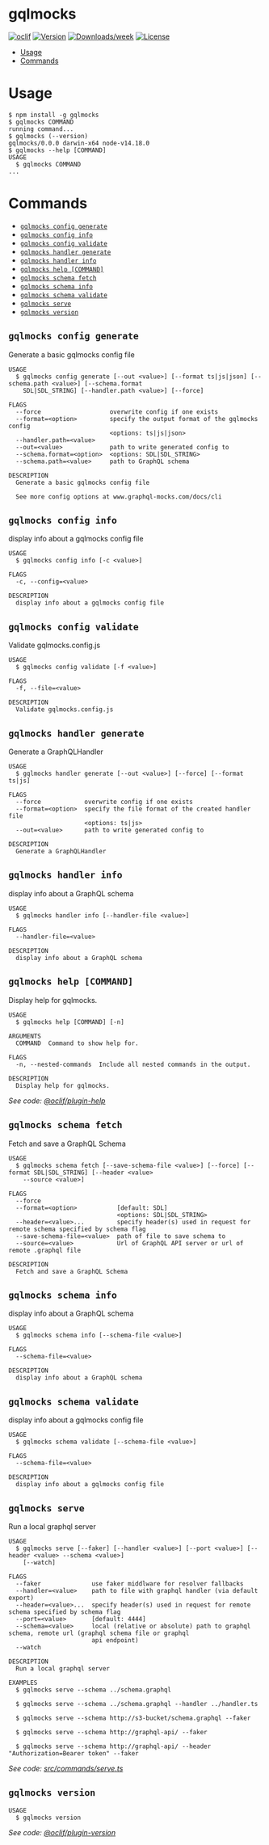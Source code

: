gqlmocks
========



[![oclif](https://img.shields.io/badge/cli-oclif-brightgreen.svg)](https://oclif.io)
[![Version](https://img.shields.io/npm/v/gqlmocks.svg)](https://npmjs.org/package/gqlmocks)
[![Downloads/week](https://img.shields.io/npm/dw/gqlmocks.svg)](https://npmjs.org/package/gqlmocks)
[![License](https://img.shields.io/npm/l/gqlmocks.svg)](https://github.com/chadian/gqlmocks/blob/master/package.json)

<!-- toc -->
* [Usage](#usage)
* [Commands](#commands)
<!-- tocstop -->
# Usage
<!-- usage -->
```sh-session
$ npm install -g gqlmocks
$ gqlmocks COMMAND
running command...
$ gqlmocks (--version)
gqlmocks/0.0.0 darwin-x64 node-v14.18.0
$ gqlmocks --help [COMMAND]
USAGE
  $ gqlmocks COMMAND
...
```
<!-- usagestop -->
# Commands
<!-- commands -->
* [`gqlmocks config generate`](#gqlmocks-config-generate)
* [`gqlmocks config info`](#gqlmocks-config-info)
* [`gqlmocks config validate`](#gqlmocks-config-validate)
* [`gqlmocks handler generate`](#gqlmocks-handler-generate)
* [`gqlmocks handler info`](#gqlmocks-handler-info)
* [`gqlmocks help [COMMAND]`](#gqlmocks-help-command)
* [`gqlmocks schema fetch`](#gqlmocks-schema-fetch)
* [`gqlmocks schema info`](#gqlmocks-schema-info)
* [`gqlmocks schema validate`](#gqlmocks-schema-validate)
* [`gqlmocks serve`](#gqlmocks-serve)
* [`gqlmocks version`](#gqlmocks-version)

## `gqlmocks config generate`

Generate a basic gqlmocks config file

```
USAGE
  $ gqlmocks config generate [--out <value>] [--format ts|js|json] [--schema.path <value>] [--schema.format
    SDL|SDL_STRING] [--handler.path <value>] [--force]

FLAGS
  --force                   overwrite config if one exists
  --format=<option>         specify the output format of the gqlmocks config
                            <options: ts|js|json>
  --handler.path=<value>
  --out=<value>             path to write generated config to
  --schema.format=<option>  <options: SDL|SDL_STRING>
  --schema.path=<value>     path to GraphQL schema

DESCRIPTION
  Generate a basic gqlmocks config file

  See more config options at www.graphql-mocks.com/docs/cli
```

## `gqlmocks config info`

display info about a gqlmocks config file

```
USAGE
  $ gqlmocks config info [-c <value>]

FLAGS
  -c, --config=<value>

DESCRIPTION
  display info about a gqlmocks config file
```

## `gqlmocks config validate`

Validate gqlmocks.config.js

```
USAGE
  $ gqlmocks config validate [-f <value>]

FLAGS
  -f, --file=<value>

DESCRIPTION
  Validate gqlmocks.config.js
```

## `gqlmocks handler generate`

Generate a GraphQLHandler

```
USAGE
  $ gqlmocks handler generate [--out <value>] [--force] [--format ts|js]

FLAGS
  --force            overwrite config if one exists
  --format=<option>  specify the file format of the created handler file
                     <options: ts|js>
  --out=<value>      path to write generated config to

DESCRIPTION
  Generate a GraphQLHandler
```

## `gqlmocks handler info`

display info about a GraphQL schema

```
USAGE
  $ gqlmocks handler info [--handler-file <value>]

FLAGS
  --handler-file=<value>

DESCRIPTION
  display info about a GraphQL schema
```

## `gqlmocks help [COMMAND]`

Display help for gqlmocks.

```
USAGE
  $ gqlmocks help [COMMAND] [-n]

ARGUMENTS
  COMMAND  Command to show help for.

FLAGS
  -n, --nested-commands  Include all nested commands in the output.

DESCRIPTION
  Display help for gqlmocks.
```

_See code: [@oclif/plugin-help](https://github.com/oclif/plugin-help/blob/v5.1.11/src/commands/help.ts)_

## `gqlmocks schema fetch`

Fetch and save a GraphQL Schema

```
USAGE
  $ gqlmocks schema fetch [--save-schema-file <value>] [--force] [--format SDL|SDL_STRING] [--header <value>
    --source <value>]

FLAGS
  --force
  --format=<option>           [default: SDL]
                              <options: SDL|SDL_STRING>
  --header=<value>...         specify header(s) used in request for remote schema specified by schema flag
  --save-schema-file=<value>  path of file to save schema to
  --source=<value>            Url of GraphQL API server or url of remote .graphql file

DESCRIPTION
  Fetch and save a GraphQL Schema
```

## `gqlmocks schema info`

display info about a GraphQL schema

```
USAGE
  $ gqlmocks schema info [--schema-file <value>]

FLAGS
  --schema-file=<value>

DESCRIPTION
  display info about a GraphQL schema
```

## `gqlmocks schema validate`

display info about a gqlmocks config file

```
USAGE
  $ gqlmocks schema validate [--schema-file <value>]

FLAGS
  --schema-file=<value>

DESCRIPTION
  display info about a gqlmocks config file
```

## `gqlmocks serve`

Run a local graphql server

```
USAGE
  $ gqlmocks serve [--faker] [--handler <value>] [--port <value>] [--header <value> --schema <value>]
    [--watch]

FLAGS
  --faker              use faker middlware for resolver fallbacks
  --handler=<value>    path to file with graphql handler (via default export)
  --header=<value>...  specify header(s) used in request for remote schema specified by schema flag
  --port=<value>       [default: 4444]
  --schema=<value>     local (relative or absolute) path to graphql schema, remote url (graphql schema file or graphql
                       api endpoint)
  --watch

DESCRIPTION
  Run a local graphql server

EXAMPLES
  $ gqlmocks serve --schema ../schema.graphql

  $ gqlmocks serve --schema ../schema.graphql --handler ../handler.ts

  $ gqlmocks serve --schema http://s3-bucket/schema.graphql --faker

  $ gqlmocks serve --schema http://graphql-api/ --faker

  $ gqlmocks serve --schema http://graphql-api/ --header "Authorization=Bearer token" --faker
```

_See code: [src/commands/serve.ts](https://github.com/chadian/gqlmocks/blob/v0.0.0/src/commands/serve.ts)_

## `gqlmocks version`

```
USAGE
  $ gqlmocks version
```

_See code: [@oclif/plugin-version](https://github.com/oclif/plugin-version/blob/v1.0.4/src/commands/version.ts)_
<!-- commandsstop -->
